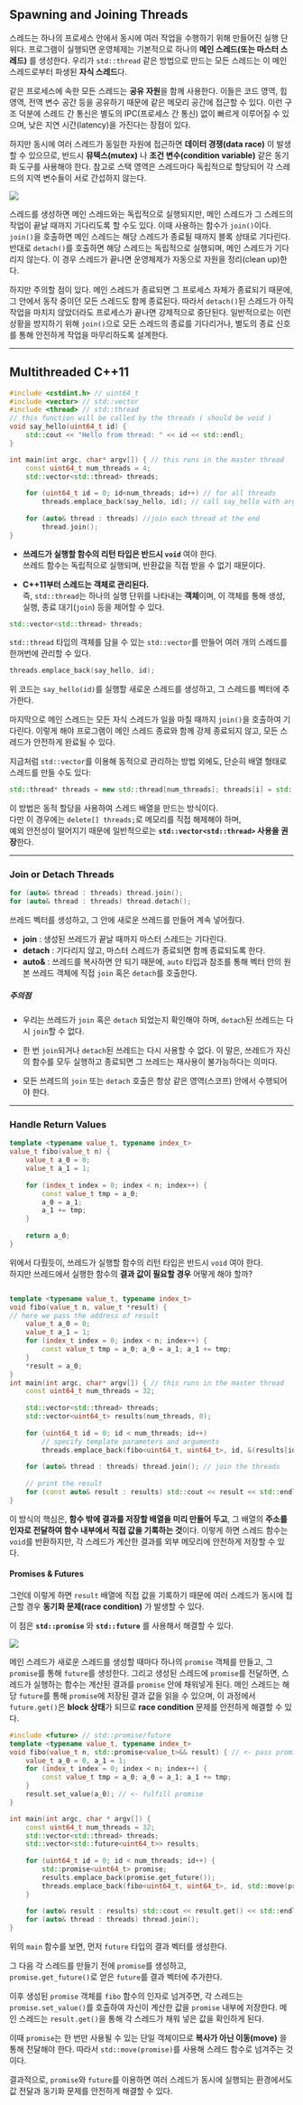 ## Spawning and Joining Threads

스레드는 하나의 프로세스 안에서 동시에 여러 작업을 수행하기 위해 만들어진 실행 단위다. 프로그램이 실행되면 운영체제는 기본적으로 하나의 **메인 스레드(또는 마스터 스레드)** 를 생성한다. 우리가 `std::thread` 같은 방법으로 만드는 모든 스레드는 이 메인 스레드로부터 파생된 **자식 스레드**다.

같은 프로세스에 속한 모든 스레드는 **공유 자원**을 함께 사용한다. 이들은 코드 영역, 힙 영역, 전역 변수 공간 등을 공유하기 때문에 같은 메모리 공간에 접근할 수 있다. 이런 구조 덕분에 스레드 간 통신은 별도의 IPC(프로세스 간 통신) 없이 빠르게 이루어질 수 있으며, 낮은 지연 시간(latency)을 가진다는 장점이 있다. 

하지만 동시에 여러 스레드가 동일한 자원에 접근하면 **데이터 경쟁(data race)** 이 발생할 수 있으므로, 반드시 **뮤텍스(mutex)** 나 **조건 변수(condition variable)** 같은 동기화 도구를 사용해야 한다. 참고로 스택 영역은 스레드마다 독립적으로 할당되어 각 스레드의 지역 변수들이 서로 간섭하지 않는다.

![](Pasted%20image%2020251017141305.png)

스레드를 생성하면 메인 스레드와는 독립적으로 실행되지만, 메인 스레드가 그 스레드의 작업이 끝날 때까지 기다리도록 할 수도 있다. 이때 사용하는 함수가 `join()`이다. `join()`을 호출하면 메인 스레드는 해당 스레드가 종료될 때까지 블록 상태로 기다린다. 반대로 `detach()`를 호출하면 해당 스레드는 독립적으로 실행되며, 메인 스레드가 기다리지 않는다. 이 경우 스레드가 끝나면 운영체제가 자동으로 자원을 정리(clean up)한다.

하지만 주의할 점이 있다. 메인 스레드가 종료되면 그 프로세스 자체가 종료되기 때문에, 그 안에서 동작 중이던 모든 스레드도 함께 종료된다. 따라서 `detach()`된 스레드가 아직 작업을 마치지 않았더라도 프로세스가 끝나면 강제적으로 중단된다. 일반적으로는 이런 상황을 방지하기 위해 `join()`으로 모든 스레드의 종료를 기다리거나, 별도의 종료 신호를 통해 안전하게 작업을 마무리하도록 설계한다.

---
## Multithreaded C++11 

```c++
#include <cstdint.h> // uint64_t
#include <vector> // std::vector
#include <thread> // std::thread
// this function will be called by the threads ( should be void )
void say_hello(uint64_t id) {
	std::cout << "Hello from thread: " << id << std::endl;
}

int main(int argc, char* argv[]) { // this runs in the master thread
	const uint64_t num_threads = 4;
	std::vector<std::thread> threads;
	
	for (uint64_t id = 0; id<num_threads; id++) // for all threads
		threads.emplace_back(say_hello, id); // call say_hello with arg. id
	
	for (auto& thread : threads) //join each thread at the end
		thread.join();
}
```

- **쓰레드가 실행할 함수의 리턴 타입은 반드시 `void`** 여야 한다.  
    쓰레드 함수는 독립적으로 실행되며, 반환값을 직접 받을 수 없기 때문이다.
    
- **C++11부터 스레드는 객체로 관리된다.**  
    즉, `std::thread`는 하나의 실행 단위를 나타내는 **객체**이며, 이 객체를 통해 생성, 실행, 종료 대기(`join`) 등을 제어할 수 있다.

```c++
std::vector<std::thread> threads;
```

`std::thread` 타입의 객체를 담을 수 있는 `std::vector`를 만들어 여러 개의 스레드를 한꺼번에 관리할 수 있다.

```c
threads.emplace_back(say_hello, id);
```

위 코드는 `say_hello(id)`를 실행할 새로운 스레드를 생성하고, 그 스레드를 벡터에 추가한다.

마지막으로 메인 스레드는 모든 자식 스레드가 일을 마칠 때까지 `join()`을 호출하여 기다린다. 
이렇게 해야 프로그램이 메인 스레드 종료와 함께 강제 종료되지 않고, 모든 스레드가 안전하게 완료될 수 있다.

지금처럼 `std::vector`를 이용해 동적으로 관리하는 방법 외에도, 단순히 배열 형태로 스레드를 만들 수도 있다:

```c++
std::thread* threads = new std::thread[num_threads]; threads[i] = std::thread(say_hello, id);
```

이 방법은 동적 할당을 사용하여 스레드 배열을 만드는 방식이다.  
다만 이 경우에는 `delete[] threads;`로 메모리를 직접 해제해야 하며,  
예외 안전성이 떨어지기 때문에 일반적으로는 **`std::vector<std::thread>` 사용을 권장**한다.

---
### Join or Detach Threads

```c++
for (auto& thread : threads) thread.join();
for (auto& thread : threads) thread.detach();
```

쓰레드 벡터를 생성하고, 그 안에 새로운 쓰레드를 만들어 계속 넣어줬다.

- **join** : 생성된 쓰레드가 끝날 때까지 마스터 스레드는 기다린다.
- **detach** : 기다리지 않고, 마스터 스레드가 종료되면 함께 종료되도록 한다.
- **auto&** : 쓰레드를 복사하면 안 되기 때문에, `auto` 타입과 참조를 통해 벡터 안의 원본 쓰레드 객체에 직접 `join` 혹은 `detach`를 호출한다.

##### 주의점

- 우리는 쓰레드가 `join` 혹은 `detach` 되었는지 확인해야 하며, `detach`된 쓰레드는 다시 `join`할 수 없다. 

- 한 번 `join`되거나 `detach`된 쓰레드는 다시 사용할 수 없다. 이 말은, 쓰레드가 자신의 함수를 모두 실행하고 종료되면 그 쓰레드는 재사용이 불가능하다는 의미다.

- 모든 쓰레드의 `join` 또는 `detach` 호출은 항상 같은 영역(스코프) 안에서 수행되어야 한다.

---
### Handle Return Values

```c++
template <typename value_t, typename index_t>
value_t fibo(value_t n) {
	value_t a_0 = 0;
	value_t a_1 = 1;
	
	for (index_t index = 0; index < n; index++) {
		const value_t tmp = a_0;
		a_0 = a_1;
		a_1 += tmp;
	}
	
	return a_0;
}
```


위에서 다뤘듯이, 쓰레드가 실행할 함수의 리턴 타입은 반드시 `void` 여야 한다.  
하지만 쓰레드에서 실행한 함수의 **결과 값이 필요할 경우** 어떻게 해야 할까?

```c++

template <typename value_t, typename index_t>
void fibo(value_t n, value_t *result) {
// here we pass the address of result
	value_t a_0 = 0;
	value_t a_1 = 1;
	for (index_t index = 0; index < n; index++) {
		const value_t tmp = a_0; a_0 = a_1; a_1 += tmp;
	}
	*result = a_0;
}
int main(int argc, char* argv[]) { // this runs in the master thread
	const uint64_t num_threads = 32;
	
	std::vector<std::thread> threads;
	std::vector<uint64_t> results(num_threads, 0); 
	
	for (uint64_t id = 0; id < num_threads; id++)
		// specify template parameters and arguments
		threads.emplace_back(fibo<uint64_t, uint64_t>, id, &(results[id]));
		
	for (auto& thread : threads) thread.join(); // join the threads
	
	// print the result
	for (const auto& result : results) std::cout << result << std::endl;
}
```

이 방식의 핵심은, **함수 밖에 결과를 저장할 배열을 미리 만들어 두고**, 그 배열의 **주소를 인자로 전달하여 함수 내부에서 직접 값을 기록하는 것**이다. 이렇게 하면 스레드 함수는 `void`를 반환하지만, 각 스레드가 계산한 결과를 외부 메모리에 안전하게 저장할 수 있다.

#### Promises & Futures
그런데 이렇게 하면 `result` 배열에 직접 값을 기록하기 때문에 여러 스레드가 동시에 접근할 경우 **동기화 문제(race condition)** 가 발생할 수 있다.  

이 점은 **`std::promise`** 와 **`std::future`** 를 사용해서 해결할 수 있다.

![](Pasted%20image%2020251017143655.png)

메인 스레드가 새로운 스레드를 생성할 때마다 하나의 `promise` 객체를 만들고, 그 `promise`를 통해 `future`를 생성한다. 그리고 생성된 스레드에 `promise`를 전달하면, 스레드가 실행하는 함수는 계산된 결과를 `promise` 안에 채워넣게 된다. 메인 스레드는 해당 `future`를 통해 `promise`에 저장된 결과 값을 읽을 수 있으며, 이 과정에서 `future.get()`은 **block 상태**가 되므로 **race condition** 문제를 안전하게 해결할 수 있다.

```c++
#include <future> // std::promise/future
template <typename value_t, typename index_t>
void fibo(value_t n, std::promise<value_t>&& result) { // <- pass promise
	value_t a_0 = 0, a_1 = 1;
	for (index_t index = 0; index < n; index++) {
		const value_t tmp = a_0; a_0 = a_1; a_1 += tmp;
	}
	result.set_value(a_0); // <- fulfill promise
}

int main(int argc, char * argv[]) {
	const uint64_t num_threads = 32;
	std::vector<std::thread> threads;
	std::vector<std::future<uint64_t>> results; 
	
	for (uint64_t id = 0; id < num_threads; id++) { 
		std::promise<uint64_t> promise; 
		results.emplace_back(promise.get_future());
		threads.emplace_back(fibo<uint64_t, uint64_t>, id, std::move(promise));
	}
	
	for (auto& result : results) std::cout << result.get() << std::endl;
	for (auto& thread : threads) thread.join();
}
```

위의 `main` 함수를 보면, 먼저 `future` 타입의 결과 벡터를 생성한다.  

그 다음 각 스레드를 만들기 전에 `promise`를 생성하고,  
`promise.get_future()`로 얻은 `future`를 결과 벡터에 추가한다.

이후 생성된 `promise` 객체를 `fibo` 함수의 인자로 넘겨주면, 각 스레드는 `promise.set_value()`를 호출하여 자신이 계산한 값을 `promise` 내부에 저장한다. 메인 스레드는 `result.get()`을 통해 각 스레드가 채워 넣은 값을 확인하게 된다.

이때 `promise`는 한 번만 사용될 수 있는 단일 객체이므로 **복사가 아닌 이동(move)** 을 통해 전달해야 한다. 따라서 `std::move(promise)`를 사용해 스레드 함수로 넘겨주는 것이다.

결과적으로, `promise`와 `future`를 이용하면 여러 스레드가 동시에 실행되는 환경에서도  
값 전달과 동기화 문제를 안전하게 해결할 수 있다.